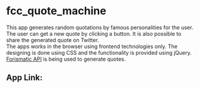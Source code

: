 # fcc_quote_machine
This app generates random quotations by famous personalities for the user. The user can get a new quote by clicking a button. It is also possible to share the generated quote on Twitter.<br>
The apps works in the browser using frontend technologies only. The designing is done using CSS and the functionality is provided using jQuery.
<a href="http://forismatic.com/en/api/">Forismatic API</a> is being used to generate quotes.
<h2>App Link: <a href="http://codepen.io/drsherlock/full/RWbBvx/"></a></h2>
